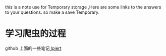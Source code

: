 this is a note use  for Temporary storage ,Here are some links to the answers to your questions. so make a save Temporary.

<html lang="cn">
<head>
    <meta charset="UTF-8">
</head>
<body>
    <h1>学习爬虫的过程</h1>
    <p>github 上面的一些笔记<a href="https://lpiert.github.io/"> lpiert </a></p>
</body>
</html>
